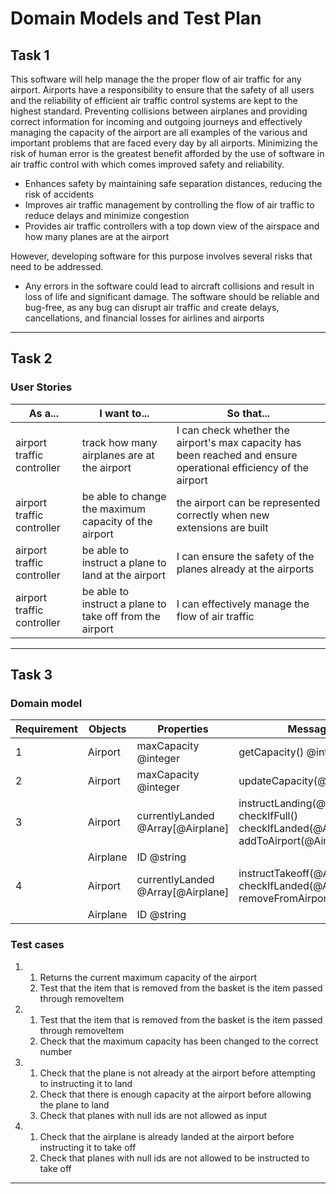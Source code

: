 # Domain Models and Test Plan
<h2>Task 1</h2>

This software will help manage the the proper flow of air traffic for any airport. Airports have a responsibility to ensure that the safety of all users and the reliability of efficient air traffic control systems are kept to the highest standard. Preventing collisions between airplanes and providing correct information for incoming and outgoing journeys and effectively managing the capacity of the airport are all examples of the various and important problems that are faced every day by all airports. Minimizing the risk of human error is the greatest benefit afforded by the use of software in air traffic control with which comes improved safety and reliability.  
   - Enhances safety by maintaining safe separation distances, reducing the risk of accidents  
   - Improves air traffic management by controlling the flow of air traffic to reduce delays and minimize congestion
   - Provides air traffic controllers with a top down view of the airspace and how many planes are at the airport 
  
However, developing software for this purpose involves several risks that need to be addressed.  
   - Any errors in the software could lead to aircraft collisions and result in loss of life and significant damage. The software should be reliable and bug-free, as any bug can disrupt air traffic and create delays, cancellations, and financial losses for airlines and airports 
     
---

<h2>Task 2</h2>
<h3>User Stories</h3>

|       As a...       | I want to...        | So that...                |
| ------------- | ------------------------------------------------------------------------------------------------------------------------------------------------------------------------------------------------------------------- | ------------------------------- |
| airport traffic controller | track how many airplanes are at the airport | I can check whether the airport's max capacity has been reached and ensure operational efficiency of the airport |
| airport traffic controller | be able to change the maximum capacity of the airport       | the airport can be represented correctly when new extensions are built             |
| airport traffic controller | be able to instruct a plane to land at the airport    | I can ensure the safety of the planes already at the airports|
| airport traffic controller | be able to instruct a plane to take off from the airport   | I can effectively manage the flow of air traffic  |
---

<h2>Task 3</h2>
<h3>Domain model</h3>

| Requirement | Objects | Properties | Messages   | Output
| ------- |-----------|-------------------------------------------------------------------------------------------------------------------------------------------------------------------------------------------- | ------------------------------- | -------------------------------|
| 1  |  Airport  | maxCapacity @integer   | getCapacity() @integer | @integer 
| 2  |  Airport  | maxCapacity @integer    | updateCapacity(@integer)         | @void | 
| 3  |  Airport   | currentlyLanded @Array[@Airplane]   | instructLanding(@Airplane) <br> checkIfFull() <br> checkIfLanded(@Airplane) <br> addToAirport(@Airplane) | @boolean <br> @boolean <br> @boolean <br> @void |
|   |  Airplane   |  ID @string |   |  |
| 4  |  Airport   | currentlyLanded @Array[@Airplane]  | instructTakeoff(@Airplane)  <br> checkIfLanded(@Airplane) <br> removeFromAirport(@Airplane) | @boolean  <br> @boolean <br> @void |
|   |  Airplane   |   ID @string   |   |   |

<h3>Test cases</h3>

1.  
   1. Returns the current maximum capacity of the airport
   2. Test that the item that is removed from the basket is the item passed through removeItem
2. 
   1. Test that the item that is removed from the basket is the item passed through removeItem
   2. Check that the maximum capacity has been changed to the correct number
3. 1. Check that the plane is not already at the airport before attempting to instructing it to land
   2. Check that there is enough capacity at the airport before allowing the plane to land
   3. Check that planes with null ids are not allowed as input
4. 1. Check that the airplane is already landed at the airport before instructing it to take off
   2. Check that planes with null ids are not allowed to be instructed to take off

---